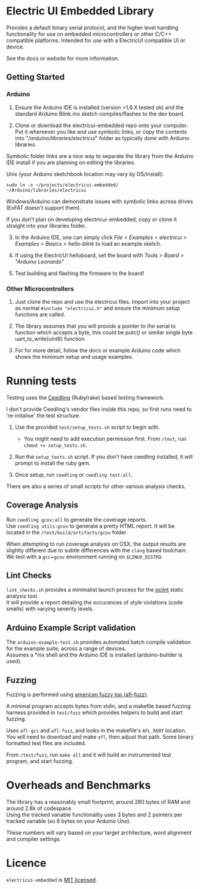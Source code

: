 # Electric UI Embedded Library

Provides a default binary serial protocol, and the higher level handling functionality for use on embedded microcontrollers or other C/C++ compatible platforms. Intended for use with a ElectricUI compatible UI or device.

See the docs or website for more information.

## Getting Started

### Arduino

1. Ensure the Arduino IDE is installed (version >1.6.X tested ok) and the standard Arduino Blink.ino sketch compiles/flashes to the dev board.

2. Clone or download the electricui-embedded repo onto your computer. Put it whereever you like and use symbolic links, or copy the contents into "*/arduino/libraries/electricui*" folder as typically done with Arduino libraries. 

Symbolic folder links are a nice way to separate the library from the Arduino IDE install if you are planning on editing the libraries.

Unix (your Arduino sketchbook location may vary by OS/install):

```
sudo ln -s ~/projects/electricui-embedded/ ~/Arduino/libraries/electricui
```

Windows/Arduino can demonstrate issues with symbolic links across drives (ExFAT doesn't support them).

If you don't plan on developing electricui-embedded, copy or clone it straight into your libraries folder.

3. In the Arduino IDE, one can simply click *File > Examples > electricui > Examples > Basics > hello-blink* to load an example sketch.

4. If using the ElectricUI helloboard, set the board with *Tools > Board > "Arduino Leonardo"*

5. Test building and flashing the firmware to the board!


### Other Microcontrollers 

1. Just clone the repo and use the electricui files. Import into your project as normal `#include "electricui.h"` and ensure the minimum setup functions are called.

2. The library assumes that you will provide a pointer to the serial tx function which accepts a byte, this could be putc() or similar single byte uart_tx_write(uint8) function.

3. For for more detail, follow the docs or example Arduino code which shows the minimum setup and usage examples.


# Running tests

Testing uses the [Ceedling](http://www.throwtheswitch.org/ceedling/) (Ruby/rake) based testing framework.

I don't provide Ceedling's vendor files inside this repo, so first runs need to 're-initalise' the test structure.

1. Use the provided `test/setup_tests.sh` script to begin with. 
	- You might need to add execution permission first. From `/test`, run `chmod +x setup_tests.sh`.

2. Run the `setup_tests.sh` script. If you don't have ceedling installed, it will prompt to install the ruby gem.

3. Once setup, run `ceedling` or `ceedling test:all`.

There are also a series of small scripts for other various analysis checks.

## Coverage Analysis

Run `ceedling gcov:all` to generate the coverage reports.  
Use `ceedling utils:gcov` to generate a pretty HTML report. It will be located in the `/test/build/artifacts/gcov` folder.

When attempting to run coverage analysis on OSX, the output results are slightly different due to subtle differences with the `clang` based toolchain. We test with a `gcc`+`gcov` environment running on `$LINUX_DISTRO`.

## Lint Checks

`lint_checks.sh` provides a minimalist launch process for the [oclint](http://oclint.org/) static analysis tool.  
It will provide a report detailing the occurances of style violations (code smells) with varying severity levels.

## Arduino Example Script validation

The `arduino-example-test.sh` provides automated batch compile validation for the example suite, across a range of devices.  
Assumes a \*nix shell and the Arduino IDE is installed (arduino-builder is used).

## Fuzzing

Fuzzing is performed using [american fuzzy lop (afl-fuzz)](http://lcamtuf.coredump.cx/afl/).

A minimal program accepts bytes from stdin, and a makefile based fuzzing harness provided in `test/fuzz` which provides helpers to build and start fuzzing.

Uses `afl-gcc` and `afl-fuzz`, and looks in the makefile's `AFL_ROOT` location. You will need to download and make `afl`, then adjust that path.
Some binary formatted test files are included.

From `/test/fuzz`, run `make all` and it will build an instrumented test program, and start fuzzing.

# Overheads and Benchmarks

The library has a reasonably small footprint, around 280 bytes of RAM and around 2.8k of codespace.  
Using the tracked variable functionality uses 3 bytes and 2 pointers per tracked variable (so 8 bytes on your Arduino Uno).

These numbers will vary based on your target architecture, word alignment and compiler settings.

# Licence

`electricui-embedded` is [MIT licensed](LICENSE.md).
